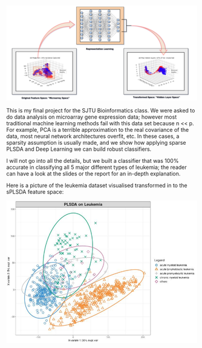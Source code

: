 ![nns](./img/nns.jpg)

This is my final project for the SJTU Bioinformatics class. We were asked to do data analysis on microarray gene expression data; however most traditional machine learning methods fail with this data set because n << p. For example, PCA is a terrible approximation to the real covariance of the data, most neural network architectures overfit, etc. In these cases, a sparsity assumption is usually made, and we show how applying sparse PLSDA and Deep Learning we can build robust classifiers.

I will not go into all the details, but we built a classifier that was 100% accurate in classifying all 5 major different types of leukemia; the reader can have a look at the slides or the report for an in-depth explanation. 

Here is a picture of the leukemia dataset visualised transformed in to the sPLSDA feature space:

![plsda_classes](./img/plsda_classes.jpg)